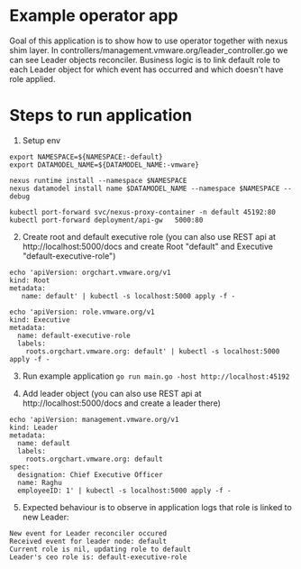 # Example operator app

Goal of this application is to show how to use operator together with nexus shim layer. In
controllers/management.vmware.org/leader_controller.go we can see Leader objects reconciler. Business logic is to link
default role to each Leader object for which event has occurred and which doesn't have role applied.

# Steps to run application

1. Setup env
```
export NAMESPACE=${NAMESPACE:-default}
export DATAMODEL_NAME=${DATAMODEL_NAME:-vmware}

nexus runtime install --namespace $NAMESPACE
nexus datamodel install name $DATAMODEL_NAME --namespace $NAMESPACE --debug

kubectl port-forward svc/nexus-proxy-container -n default 45192:80
kubectl port-forward deployment/api-gw   5000:80
```

2. Create root and default executive role (you can also use REST api
at http://localhost:5000/docs and create Root "default" and Executive "default-executive-role")

```
echo 'apiVersion: orgchart.vmware.org/v1
kind: Root
metadata:
   name: default' | kubectl -s localhost:5000 apply -f -
```

```
echo 'apiVersion: role.vmware.org/v1
kind: Executive
metadata:
  name: default-executive-role
  labels:
    roots.orgchart.vmware.org: default' | kubectl -s localhost:5000 apply -f -
```

3. Run example application
`go run main.go -host http://localhost:45192`

4. Add leader object (you can also use REST api at
http://localhost:5000/docs and create a leader there)
```
echo 'apiVersion: management.vmware.org/v1
kind: Leader
metadata:
  name: default
  labels:
    roots.orgchart.vmware.org: default
spec:
  designation: Chief Executive Officer
  name: Raghu
  employeeID: 1' | kubectl -s localhost:5000 apply -f -
```

5. Expected behaviour is to observe in application logs that role is linked to new Leader:
```
New event for Leader reconciler occured
Received event for leader node: default
Current role is nil, updating role to default
Leader's ceo role is: default-executive-role
```
